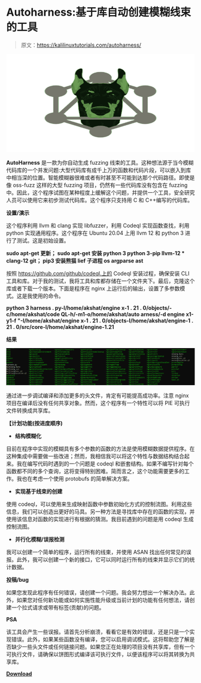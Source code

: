 # Autoharness:基于库自动创建模糊线束的工具

> 原文：<https://kalilinuxtutorials.com/autoharness/>

[![](img/745e1c9f08fa6c54b114972b235cc510.png)](https://1.bp.blogspot.com/-i2wAhxD2dR8/YT8U1UxIYiI/AAAAAAAAK0Q/Ov5yU3uFXhI5ZAunatWfYZKns949nKDXgCLcBGAsYHQ/s728/graphw00f_1_graphw00f-759654%2B%25281%2529.png)

**AutoHarness** 是一款为你自动生成 fuzzing 线束的工具。这种想法源于当今模糊代码库的一个并发问题:大型代码库有成千上万的函数和代码片段，可以嵌入到库中相当深的位置。智能模糊器很难或者有时甚至不可能到达那个代码路径。即使是像 oss-fuzz 这样的大型 fuzzing 项目，仍然有一些代码库没有包含在 fuzzing 中。因此，这个程序试图在某种程度上缓解这个问题，并提供一个工具，安全研究人员可以使用它来初步测试代码库。这个程序只支持用 C 和 C++编写的代码库。

**设置/演示**

这个程序利用 llvm 和 clang 实现 libfuzzer，利用 Codeql 实现函数查找，利用 python 实现通用程序。这个程序在 Ubuntu 20.04 上用 llvm 12 和 python 3 进行了测试。这是初始设置。

**sudo apt-get 更新；
sudo apt-get 安装 python 3 python 3-pip llvm-12 * clang-12 git；
pip3 安装熊猫 lief 子进程 os argparse ast**

按照 https://github.com/github/codeql.上的 Codeql 安装过程，确保安装 CLI 工具和库。对于我的测试，我将工具和库都存储在一个文件夹下。最后，克隆这个库或者下载一个版本。下面是程序在 nginx 上运行后的输出，设置了多参数模式。这是我使用的命令。

**python 3 harness . py-l/home/akshat/engine x-1 . 21 . 0/objects/-c/home/akshat/code QL-h/-m1-o/home/akshat/auto arness/-d engine x1-y1-f "-I/home/akshat/engine x-1 . 21 . 0/objects-I/home/akshat/engine-1 . 21 . 0/src/core-I/home/akshat/engine-1.21**

**结果**

![](img/94e85a4d9d952703c2bb927aaee00d5c.png)

通过进一步调试编译和添加更多的头文件，肯定有可能提高成功率。注意 nginx 项目在编译后没有任何共享对象。然而，这个程序有一个特性可以将 PIE 可执行文件转换成共享库。

**【计划功能(按进度顺序)**

*   **结构模糊化**

目前在程序中实现的模糊具有多个参数的函数的方法是使用模糊数据提供程序。在这种集成中需要做一些改进；然而，我相信我可以将这个特性与数据结构结合起来。我在编写代码时遇到的一个问题是 codeql 和嵌套结构。如果不编写针对每个函数都不同的多个查询，这将变得特别困难。简而言之，这个功能需要更多的工作。我也在考虑一个使用 protobufs 的简单解决方案。

*   **实现基于线束的创建**

使用 codeql，可以使用来生成映射函数中参数初始化方式的控制流图。利用这些信息，我们可以创造出更好的马具。另一种方法是寻找库中存在的函数的实现，并使用该信息对函数的实现进行有根据的猜测。我目前遇到的问题是用 codeql 生成控制流图。

*   **并行化模糊/误报检测**

我可以创建一个简单的程序，运行所有的线束，并使用 ASAN 找出任何常见的误报。此外，我可以创建一个新的接口，它可以同时运行所有的线束并显示它们的统计数据。

**投稿/bug**

如果您发现此程序有任何错误，请创建一个问题。我会努力想出一个解决办法。此外，如果您对任何新功能或如何实施性能升级或当前计划的功能有任何想法，请创建一个拉式请求或带有标签(贡献)的问题。

**PSA**

该工具会产生一些误报。请首先分析崩溃，看看它是有效的错误，还是只是一个实现错误。此外，如果某些函数没有编译，您可以启用调试模式。这将帮助您了解是否缺少一些头文件或任何链接问题。如果您正在处理的项目没有共享库，但有一个可执行文件，请确保以饼图形式编译该可执行文件，以便该程序可以将其转换为共享库。

[**Download**](https://github.com/parikhakshat/autoharness)